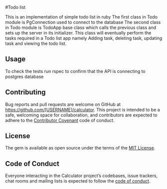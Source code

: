 #Todo list

This is an implementation of simple todo list in ruby
The first class in Todo module is PgConnection used to connect to the database
The second class in Todo module is TodoApp base class which calls the previous class and sets up the server in its initializer.
This class will eventually perform the tasks required in a Todo list app namely Adding task, deleting task, updating task and viewing the todo list.

## Usage

To check the tests run rspec to confirm that the API is connecting to postgres database

## Contributing

Bug reports and pull requests are welcome on GitHub at https://github.com/[USERNAME]/calculator. This project is intended to be a safe, welcoming space for collaboration, and contributors are expected to adhere to the [Contributor Covenant](http://contributor-covenant.org) code of conduct.

## License

The gem is available as open source under the terms of the [MIT License](https://opensource.org/licenses/MIT).

## Code of Conduct

Everyone interacting in the Calculator project’s codebases, issue trackers, chat rooms and mailing lists is expected to follow the [code of conduct](https://github.com/[pratyush.s.aux]/todo/blob/master/CODE_OF_CONDUCT.md).
